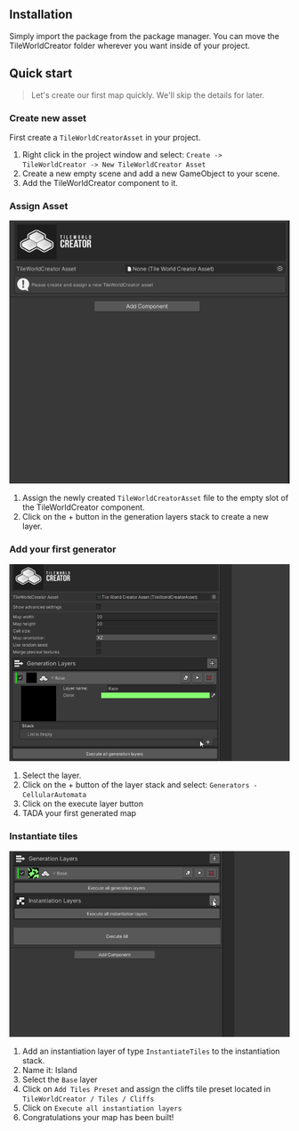 ## Installation

Simply import the package from the package manager. You can move the TileWorldCreator folder wherever you want inside of your project.

## Quick start

> Let's create our first map quickly. We'll skip the details for later.  

### Create new asset
First create a `TileWorldCreatorAsset` in your project.
1. Right click in the project window and select: `Create -> TileWorldCreator -> New TileWorldCreator Asset`  
2. Create a new empty scene and add a new GameObject to your scene.  
3. Add the TileWorldCreator component to it.  

### Assign Asset
![quickstart1](img/twcQuickStart1.gif)
1. Assign the newly created `TileWorldCreatorAsset` file to the empty slot of the TileWorldCreator component.  
2. Click on the + button in the generation layers stack to create a new layer.  

### Add your first generator
![quickstart2](img/twcQuickStart2.gif)
1. Select the layer. 
2. Click on the + button of the layer stack and select: `Generators - CellularAutomata`  
3. Click on the execute layer button  
4. TADA your first generated map  


### Instantiate tiles
![quickstart3](img/twcQuickStart3.gif)

1. Add an instantiation layer of type `InstantiateTiles`  to the instantiation stack.  
2. Name it: Island  
3. Select the `Base` layer  
4. Click on `Add Tiles Preset` and assign the cliffs tile preset located in `TileWorldCreator / Tiles / Cliffs`  
5. Click on `Execute all instantiation layers`  
6. Congratulations your map has been built!  
